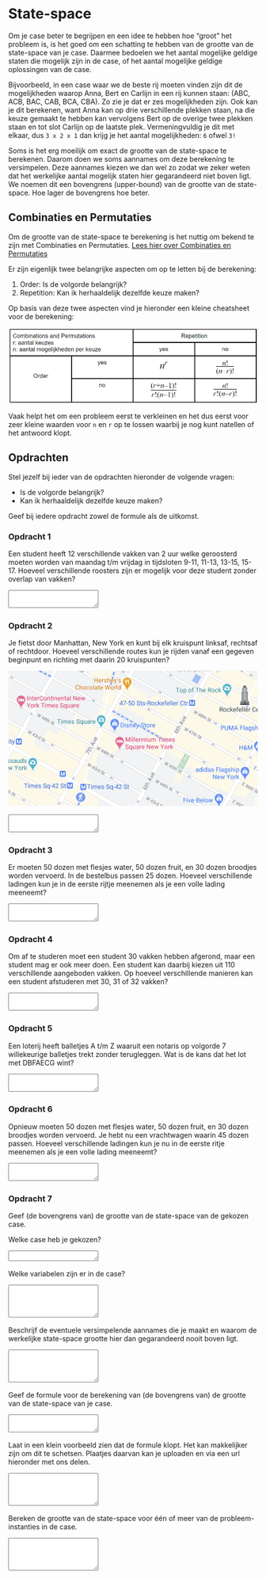 # State-space

Om je case beter te begrijpen en een idee te hebben hoe “groot” het probleem is, is het goed om een schatting te hebben van de grootte van de state-space van je case. Daarmee bedoelen we het aantal mogelijke geldige staten die mogelijk zijn in de case, of het aantal mogelijke geldige oplossingen van de case.

Bijvoorbeeld, in een case waar we de beste rij moeten vinden zijn dit de mogelijkheden waarop Anna, Bert en Carlijn in een rij kunnen staan:
(ABC, ACB, BAC, CAB, BCA, CBA). Zo zie je dat er zes mogelijkheden zijn. Ook kan je dit berekenen, want Anna kan op drie verschillende plekken staan, na die keuze gemaakt te hebben kan vervolgens Bert op de overige twee plekken staan en tot slot Carlijn op de laatste plek. Vermeningvuldig je dit met elkaar, dus `3 x 2 x 1` dan krijg je het aantal mogelijkheden: `6` ofwel `3!`

Soms is het erg moeilijk om exact de grootte van de state-space te berekenen. Daarom doen we soms aannames om deze berekening te versimpelen. Deze aannames kiezen we dan wel zo zodat we zeker weten dat het werkelijke aantal mogelijk staten hier gegarandeerd niet boven ligt. We noemen dit een bovengrens (upper-bound) van de grootte van de state-space. Hoe lager de bovengrens hoe beter.


## Combinaties en Permutaties

Om de grootte van de state-space te berekening is het nuttig om bekend te zijn met Combinaties en Permutaties. [Lees hier over Combinaties en Permutaties](https://www.mathsisfun.com/combinatorics/combinations-permutations.html)


Er zijn eigenlijk twee belangrijke aspecten om op te letten bij de berekening:

1. Order: Is de volgorde belangrijk?
1. Repetition: Kan ik herhaaldelijk dezelfde keuze maken?

Op basis van deze twee aspecten vind je hieronder een kleine cheatsheet voor de berekening:

![state-space cheatsheet](state_space_cheatsheet.png)

Vaak helpt het om een probleem eerst te verkleinen en het dus eerst voor zeer kleine waarden voor `n` en `r` op te lossen waarbij je nog kunt natellen of het antwoord klopt.


## Opdrachten

Stel jezelf bij ieder van de opdrachten hieronder de volgende vragen:

* Is de volgorde belangrijk?
* Kan ik herhaaldelijk dezelfde keuze maken?

Geef bij iedere opdracht zowel de formule als de uitkomst.

### Opdracht 1

Een student heeft 12 verschillende vakken van 2 uur welke geroosterd moeten worden van maandag t/m vrijdag in tijdsloten 9-11, 11-13, 13-15, 15-17. Hoeveel verschillende roosters zijn er mogelijk voor deze student zonder overlap van vakken?

<textarea name="form[q1]" rows="2" required></textarea>


### Opdracht 2

Je fietst door Manhattan, New York en kunt bij elk kruispunt linksaf, rechtsaf of rechtdoor. Hoeveel verschillende routes kun je rijden vanaf een gegeven beginpunt en richting met daarin 20 kruispunten?

![manhattan](manhattan.png)

<textarea name="form[q2]" rows="2" required></textarea>


### Opdracht 3

Er moeten 50 dozen met flesjes water, 50 dozen fruit, en 30 dozen broodjes worden vervoerd. In de bestelbus passen 25 dozen. Hoeveel verschillende ladingen kun je in de eerste rijtje meenemen als je een volle lading meeneemt?

<textarea name="form[q3]" rows="2" required></textarea>


### Opdracht 4

Om af te studeren moet een student 30 vakken hebben afgerond, maar een student mag er ook meer doen. Een student kan daarbij kiezen uit 110 verschillende aangeboden vakken. Op hoeveel verschillende manieren kan een student afstuderen met 30, 31 of 32 vakken?

<textarea name="form[q4]" rows="2" required></textarea>


### Opdracht 5

Een loterij heeft balletjes A t/m Z waaruit een notaris op volgorde 7 willekeurige balletjes trekt zonder terugleggen. Wat is de kans dat het lot met DBFAECG wint?

<textarea name="form[q5]" rows="2" required></textarea>


### Opdracht 6

Opnieuw moeten 50 dozen met flesjes water, 50 dozen fruit, en 30 dozen broodjes worden vervoerd. Je hebt nu een vrachtwagen waarin 45 dozen passen. Hoeveel verschillende ladingen kun je nu in de eerste ritje meenemen als je een volle lading meeneemt?

<textarea name="form[q6]" rows="2" required></textarea>


### Opdracht 7

Geef (de bovengrens van) de grootte van de state-space van de gekozen case.

Welke case heb je gekozen?

<textarea name="form[q7]" rows="1" required></textarea>

Welke variabelen zijn er in de case?

<textarea name="form[q8]" rows="4" required></textarea>

Beschrijf de eventuele versimpelende aannames die je maakt en waarom de werkelijke state-space grootte hier dan gegarandeerd nooit boven ligt.

<textarea name="form[q9]" rows="4" required></textarea>

Geef de formule voor de berekening van (de bovengrens van) de grootte van de state-space van je case.

<textarea name="form[q10]" rows="2" required></textarea>

Laat in een klein voorbeeld zien dat de formule klopt. Het kan makkelijker zijn om dit te schetsen. Plaatjes daarvan kan je uploaden en via een url hieronder met ons delen.

<textarea name="form[q11]" rows="4" required></textarea>

Bereken de grootte van de state-space voor één of meer van de probleem-instanties in de case.

<textarea name="form[q12]" rows="4" required></textarea>
